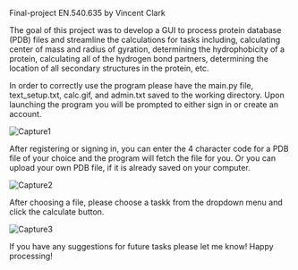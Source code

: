Final-project EN.540.635
by Vincent Clark

The goal of this project was to develop a GUI to process protein database (PDB) files
and streamline the calculations for tasks including, calculating center of mass and radius of gyration,
determining the hydrophobicity of a protein, calculating all of the hydrogen bond partners, determining
the location of all secondary structures in the protein, etc.

In order to correctly use the program please have the main.py file, text_setup.txt, calc.gif, and admin.txt saved to 
the working directory. Upon launching the program you will be prompted to either sign in or create an account. 

![Capture1](https://user-images.githubusercontent.com/80633789/115448860-30e91b80-a1e8-11eb-9e73-9a699cc90c53.PNG)

After registering or signing in, you can enter the 4 character code for a PDB file of your choice and the program will fetch the file 
for you. Or you can upload your own PDB file, if it is already saved on your computer.

![Capture2](https://user-images.githubusercontent.com/80633789/115449028-570ebb80-a1e8-11eb-964c-6563b360d06d.PNG)

After choosing a file, please choose a taskk from the dropdown menu and click the calculate button.

![Capture3](https://user-images.githubusercontent.com/80633789/115449859-385cf480-a1e9-11eb-9b25-651b4a76bb71.png)

If you have any suggestions for future tasks please let me know! Happy processing!
